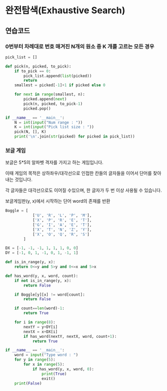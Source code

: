 # 완전탐색(Exhaustive Search)

## 연습코드

### 0번부터 차례대로 번호 매겨진 N개의 원소 중 K 개를 고르는 모든 경우

```python
pick_list = []

def pick(n, picked, to_pick):
    if to_pick == 0:
        pick_list.append(list(picked))
        return
    smallest = picked[-1]+1 if picked else 0

    for next in range(smallest, n):
        picked.append(next)
        pick(n, picked, to_pick-1)
        picked.pop()

if __name__ == '__main__':
    N = int(input("Num range : "))
    K = int(input("Pick list size : "))
    pick(N, [], K)
    print('\n'.join(str(picked) for picked in pick_list))
```

### 보글 게임

보글은 5*5의 알파벳 격자를 가지고 하는 게임입니다.

이때 게임의 목적은 상하좌우/대각선으로 인접한 칸들의 글자들을 이어서 단어를 찾아내는 것입니다.

각 글자들은 대각선으로도 이어질 수있으며, 한 글자가 두 번 이상 사용될 수 있습니다.

보글게임판(y, x)에서 시작하는 단어 word의 존재를 반환

```python
Boggle = [
            ['U', 'R', 'L', 'P', 'M'],
            ['X', 'P', 'R', 'E', 'T'],
            ['G', 'I', 'A', 'E', 'T'],
            ['X', 'T', 'N', 'Z', 'Y'],
            ['X', 'O', 'Q', 'R', 'S']
        ]

DX = [-1, -1, -1, 1, 1, 1, 0, 0]
DY = [-1, 0, 1, -1, 0, 1, -1, 1]

def is_in_range(y, x):
    return 0<=y and 5>y and 0<=x and 5>x

def has_word(y, x, word, count):
    if not is_in_range(y, x):
        return False

    if Boggle[y][x] != word[count]:
        return False

    if count==len(word)-1:
        return True

    for i in range(8):
        nextY = y+DY[i]
        nextX = x+DX[i]
        if has_word(nextY, nextX, word, count+1):
            return True

if __name__ == '__main__':
    word = input("Type word : ")
    for y in range(5):
        for x in range(5):
            if has_word(y, x, word, 0):
                print(True)
                exit()
    print(False)
```
